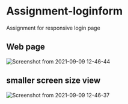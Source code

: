 # Assignment-loginform
Assignment for responsive login page

## Web page
![Screenshot from 2021-09-09 12-46-44](https://user-images.githubusercontent.com/89975183/132642019-0b581587-f35a-4cdf-8141-b6875829728d.png)

## smaller screen size view

![Screenshot from 2021-09-09 12-46-37](https://user-images.githubusercontent.com/89975183/132642078-de732f38-92a3-4af8-8b87-99cd3d800b4c.png)

